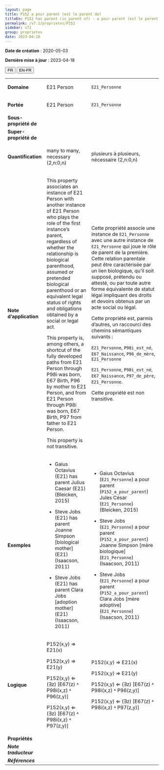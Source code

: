 ```yaml
---
layout: page
title: P152 a pour parent (est le parent de)
titleEn: P152 has parent (is parent of) - a pour parent (est le parent de)
permalink: /v7.1/proprietes/P152
sidebar: v71
group: proprietes
date: 2023-04-18
---
```


**Date de création** : 2020-05-03

**Dernière mise à jour** : 2023-04-18

<div class="lang-buttons">
  <button id="fr" class="activate">FR</button>
  <button id="en-fr">EN-FR</button>
</div>

<table>
<tbody>
<tr>
<td><strong>Domaine</strong></td>
<td class="en">
<p>E21 Person</p>
</td>
<td>
<p><code class="language-plaintext highlighter-rouge">E21_Personne</code></p>
</td>
</tr>
<tr>
<td><strong>Portée</strong></td>
<td class="en">
<p>E21 Person</p>
</td>
<td>
<p><code class="language-plaintext highlighter-rouge">E21_Personne</code></p>
</td>
</tr>
<tr>
<td><strong>Sous-propriété de</strong></td>
<td class="en">
</td>
<td>
</td>
</tr>
<tr>
<td><strong>Super-propriété de</strong></td>
<td class="en">
</td>
<td>
</td>
</tr>
<tr>
<td><strong>Quantification</strong></td>
<td class="en">
<p>many to many, necessary (2,n:0,n)</p>
</td>
<td>
<p>plusieurs à plusieurs, nécessaire (2,n:0,n)</p>
</td>
</tr>
<tr>
<td><strong>Note d’application</strong></td>
<td class="en">
<p>This property associates an instance of E21 Person with another instance of E21 Person who plays the role of the first instance’s parent, regardless of whether the relationship is biological parenthood, assumed or pretended biological parenthood or an equivalent legal status of rights and obligations obtained by a social or legal act.</p>
<p>This property is, among others, a shortcut of the fully developed paths from E21 Person through P98i was born, E67 Birth, P96 by mother to E21 Person, and from E21 Person through P98i was born, E67 Birth, P97 from father to E21 Person.</p>
<p>This property is not transitive.</p>
</td>
<td>
<p>Cette propriété associe une instance de <code class="language-plaintext highlighter-rouge">E21_Personne</code> avec une autre instance de <code class="language-plaintext highlighter-rouge">E21_Personne</code> qui joue le rôle de parent de la première. Cette relation parentale peut être caractérisée par un lien biologique, qu’il soit  supposé, prétendu ou attesté, ou par toute autre forme équivalente de statut légal impliquant des droits et devoirs obtenus par un acte social ou légal.</p>
<p>Cette propriété est, parmis d’autres, un raccourci des chemins sémantiques suivants :</p>
<p><code class="language-plaintext highlighter-rouge">E21_Personne</code>, <code class="language-plaintext highlighter-rouge">P98i_est_né</code>, <code class="language-plaintext highlighter-rouge">E67_Naissance</code>, <code class="language-plaintext highlighter-rouge">P96_de_mère</code>, <code class="language-plaintext highlighter-rouge">E21_Personne</code></p>
<p><code class="language-plaintext highlighter-rouge">E21_Personne</code>, <code class="language-plaintext highlighter-rouge">P98i_est_né</code>, <code class="language-plaintext highlighter-rouge">E67_Naissance</code>, <code class="language-plaintext highlighter-rouge">P97_de_père</code>, <code class="language-plaintext highlighter-rouge">E21_Personne</code>.</p>
<p>Cette propriété est non transitive.</p>
</td>
</tr>
<tr>
<td><strong>Exemples</strong></td>
<td class="en">
<ul>
<li><p>Gaius Octavius (E21) has parent Julius Caesar (E21) (Bleicken, 2015)</p>
</li>
<li><p>Steve Jobs (E21) has parent Joanne Simpson [biological mother] (E21) (Isaacson, 2011)</p>
</li>
<li><p>Steve Jobs (E21) has parent Clara Jobs [adoption mother] (E21) (Isaacson, 2011)</p>
</li>
</ul>
</td>
<td>
<ul>
<li><p>Gaius Octavius (<code class="language-plaintext highlighter-rouge">E21_Personne</code>) a pour parent (<code class="language-plaintext highlighter-rouge">P152_a_pour_parent</code>) Jules César (<code class="language-plaintext highlighter-rouge">E21_Personne</code>) (Bleicken, 2015)</p>
</li>
<li><p>Steve Jobs (<code class="language-plaintext highlighter-rouge">E21_Personne</code>) a pour parent (<code class="language-plaintext highlighter-rouge">P152_a_pour_parent</code>) Joanne Simpson [mère biologique] (<code class="language-plaintext highlighter-rouge">E21_Personne</code>) (Isaacson, 2011)</p>
</li>
<li><p>Steve Jobs (<code class="language-plaintext highlighter-rouge">E21_Personne</code>) a pour parent (<code class="language-plaintext highlighter-rouge">P152_a_pour_parent</code>) Clara Jobs [mère adoptive] (<code class="language-plaintext highlighter-rouge">E21_Personne</code>) (Isaacson, 2011)</p>
</li>
</ul>
</td>
</tr>
<tr>
<td><strong>Logique</strong></td>
<td class="en">
<p>P152(x,y) ⇒ E21(x)</p>
<p>P152(x,y) ⇒ E21(y)</p>
<p>P152(x,y) ⇐ (∃z) [E67(z) ˄ P98i(x,z) ˄ P96(z,y)]</p>
<p>P152(x,y) ⇐ (∃z) [E67(z) ˄ P98i(x,z) ˄ P97(z,y)]</p>
</td>
<td>
<p>P152(x,y) ⇒ E21(x)</p>
<p>P152(x,y) ⇒ E21(y)</p>
<p>P152(x,y) ⇐ (∃z) [E67(z) ˄ P98i(x,z) ˄ P96(z,y)]</p>
<p>P152(x,y) ⇐ (∃z) [E67(z) ˄ P98i(x,z) ˄ P97(z,y)]</p>
</td>
</tr>
<tr>
<td><strong>Propriétés</strong></td>
<td class="en">
</td>
<td>
</td>
</tr>
<tr>
<td><strong><em>Note traducteur</em></strong></td>
<td colspan="2">
</td>
</tr>
<tr>
<td><strong><em>Références</em></strong></td>
<td colspan="2">
<p><em></em></p>
</td>
</tr>
</tbody>
</table>

				